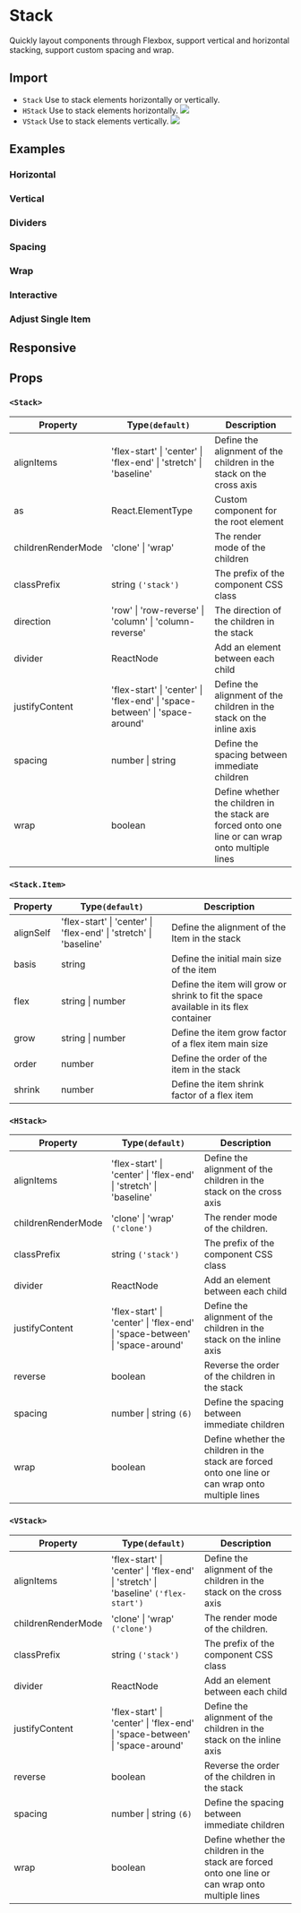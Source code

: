 # Stack

Quickly layout components through Flexbox, support vertical and horizontal stacking, support custom spacing and wrap.

## Import

<!--{include:<import-guide>}-->

- `Stack` Use to stack elements horizontally or vertically.
- `HStack` Use to stack elements horizontally. ![][5.65.0]
- `VStack` Use to stack elements vertically. ![][5.65.0]

## Examples

### Horizontal

<!--{include:`horizontal.md`}-->

### Vertical

<!--{include:`vertical.md`}-->

### Dividers

<!--{include:`divider.md`}-->

### Spacing

<!--{include:`space.md`}-->

### Wrap

<!--{include:`wrap.md`}-->

### Interactive

<!--{include:`interactive.md`}-->

### Adjust Single Item

<!--{include:`adjust-single-item.md`}-->

## Responsive

<!--{include:<example-responsive>}-->

## Props

### `<Stack>`

| Property           | Type`(default)`                                                             | Description                                                                                       |
| ------------------ | --------------------------------------------------------------------------- | ------------------------------------------------------------------------------------------------- |
| alignItems         | 'flex-start' \| 'center' \| 'flex-end' \| 'stretch' \| 'baseline'           | Define the alignment of the children in the stack on the cross axis                               |
| as                 | React.ElementType                                                           | Custom component for the root element                                                             |
| childrenRenderMode | 'clone' \| 'wrap'                                                           | The render mode of the children                                                                   |
| classPrefix        | string `('stack')`                                                          | The prefix of the component CSS class                                                             |
| direction          | 'row' \| 'row-reverse' \| 'column' \| 'column-reverse'                      | The direction of the children in the stack                                                        |
| divider            | ReactNode                                                                   | Add an element between each child                                                                 |
| justifyContent     | 'flex-start' \| 'center' \| 'flex-end' \| 'space-between' \| 'space-around' | Define the alignment of the children in the stack on the inline axis                              |
| spacing            | number \| string                                                            | Define the spacing between immediate children                                                     |
| wrap               | boolean                                                                     | Define whether the children in the stack are forced onto one line or can wrap onto multiple lines |

### `<Stack.Item>`

| Property  | Type`(default)`                                                   | Description                                                                          |
| --------- | ----------------------------------------------------------------- | ------------------------------------------------------------------------------------ |
| alignSelf | 'flex-start' \| 'center' \| 'flex-end' \| 'stretch' \| 'baseline' | Define the alignment of the Item in the stack                                        |
| basis     | string                                                            | Define the initial main size of the item                                             |
| flex      | string \| number                                                  | Define the item will grow or shrink to fit the space available in its flex container |
| grow      | string \| number                                                  | Define the item grow factor of a flex item main size                                 |
| order     | number                                                            | Define the order of the item in the stack                                            |
| shrink    | number                                                            | Define the item shrink factor of a flex item                                         |

### `<HStack>`

| Property           | Type`(default)`                                                             | Description                                                                                       |
| ------------------ | --------------------------------------------------------------------------- | ------------------------------------------------------------------------------------------------- |
| alignItems         | 'flex-start' \| 'center' \| 'flex-end' \| 'stretch' \| 'baseline'           | Define the alignment of the children in the stack on the cross axis                               |
| childrenRenderMode | 'clone' \| 'wrap' `('clone')`                                               | The render mode of the children.                                                                  |
| classPrefix        | string `('stack')`                                                          | The prefix of the component CSS class                                                             |
| divider            | ReactNode                                                                   | Add an element between each child                                                                 |
| justifyContent     | 'flex-start' \| 'center' \| 'flex-end' \| 'space-between' \| 'space-around' | Define the alignment of the children in the stack on the inline axis                              |
| reverse            | boolean                                                                     | Reverse the order of the children in the stack                                                    |
| spacing            | number \| string `(6)`                                                      | Define the spacing between immediate children                                                     |
| wrap               | boolean                                                                     | Define whether the children in the stack are forced onto one line or can wrap onto multiple lines |

### `<VStack>`

| Property           | Type`(default)`                                                                    | Description                                                                                       |
| ------------------ | ---------------------------------------------------------------------------------- | ------------------------------------------------------------------------------------------------- |
| alignItems         | 'flex-start' \| 'center' \| 'flex-end' \| 'stretch' \| 'baseline' `('flex-start')` | Define the alignment of the children in the stack on the cross axis                               |
| childrenRenderMode | 'clone' \| 'wrap' `('clone')`                                                      | The render mode of the children.                                                                  |
| classPrefix        | string `('stack')`                                                                 | The prefix of the component CSS class                                                             |
| divider            | ReactNode                                                                          | Add an element between each child                                                                 |
| justifyContent     | 'flex-start' \| 'center' \| 'flex-end' \| 'space-between' \| 'space-around'        | Define the alignment of the children in the stack on the inline axis                              |
| reverse            | boolean                                                                            | Reverse the order of the children in the stack                                                    |
| spacing            | number \| string `(6)`                                                             | Define the spacing between immediate children                                                     |
| wrap               | boolean                                                                            | Define whether the children in the stack are forced onto one line or can wrap onto multiple lines |

[5.65.0]: https://img.shields.io/badge/>=-v5.65.0-blue
